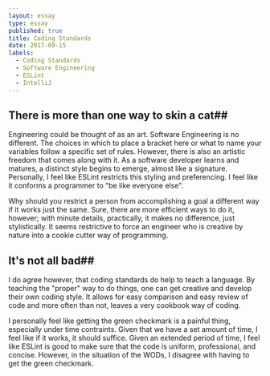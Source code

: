 ```yaml
---
layout: essay
type: essay
published: true
title: Coding Standards
date: 2017-09-15
labels:
  - Coding Standards
  - Software Engineering
  - ESLint
  - IntelliJ
---
```


## There is more than one way to skin a cat##

Engineering could be thought of as an art. Software Engineering is no different. The choices in which to place a bracket here or what to name your variables follow a specific set of rules. However, there is also an artistic freedom that comes along with it. As a software developer learns and matures, a distinct style begins to emerge, almost like a signature. Personally, I feel like ESLint restricts this styling and preferencing. I feel like it conforms a programmer to "be like everyone else". 

Why should you restrict a person from accomplishing a goal a different way if it works just the same. Sure, there are more efficient ways to do it, however; with minute details, practically, it makes no difference, just stylistically. It seems restrictive to force an engineer who is creative by nature into a cookie cutter way of programming.

## It's not all bad##

I do agree however, that coding standards do help to teach a language. By teaching the "proper" way to do things, one can get creative and develop their own coding style. It allows for easy comparison and easy review of code and more often than not, leaves a very cookbook way of coding.

I personally feel like getting the green checkmark is a painful thing, especially under time contraints. Given that we have a set amount of time, I feel like if it works, it should suffice. Given an extended period of time, I feel like ESLint is good to make sure that the code is uniform, professional, and concise. However, in the situation of the WODs, I disagree with having to get the green checkmark.
